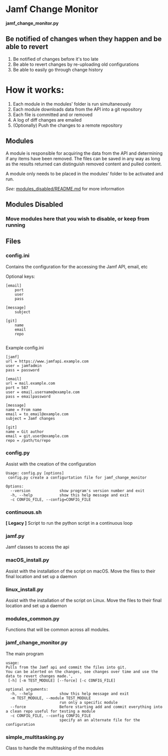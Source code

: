 # Jamf Change Monitor

**__jamf_change_monitor.py__**

## Be notified of changes when they happen and be able to revert

1. Be notified of changes before it's too late
2. Be able to revert changes by re-uploading old configurations
3. Be able to easily go through change history

# How it works:

1. Each module in the modules' folder is run simultaneously
2. Each module downloads data from the API into a git repository
3. Each file is committed and or removed
4. A log of diff changes are emailed
5. (Optionally) Push the changes to a remote repository

## Modules

A module is responsible for acquiring the data from the API and determining if any items have been removed. The files
can be saved in any way as long as the results returned can distinguish removed content and pulled content.

A module only needs to be placed in the modules' folder to be activated and run.

_See:_ [modules_disabled/README.md](modules_disabled/README.md) for more information

## Modules Disabled

### Move modules here that you wish to disable, or keep from running

## Files

### config.ini

Contains the configuration for the accessing the Jamf API, email, etc

Optional keys:

```
[email]
    port
    user
    pass

[message]
    subject

[git]
    name
    email
    repo


```

Example config.ini

```
[jamf]
url = https://www.jamfapi.example.com
user = jamfadmin
pass = password

[email]
url = mail.example.com
port = 587
user = email.username@example.com
pass = emailpassword

[message]
name = From name
email = to_email@example.com
subject = Jamf changes

[git]
name = Git author
email = git.user@example.com
repo = /path/to/repo
```

### config.py

Assist with the creation of the configuration

```
Usage: config.py [options]
 config.py create a configurtation file for jamf_change_monitor

Options:
  --version             show program's version number and exit
  -h, --help            show this help message and exit
  -c CONFIG_FILE, --config=CONFIG_FILE
```

### continuous.sh

**[ Legacy ]** Script to run the python script in a continuous loop

### jamf.py

Jamf classes to access the api

### macOS_install.py

Assist with the installation of the script on macOS. Move the files to their final location and set up a daemon

### linux_install.py

Assist with the installation of the script on Linux. Move the files to their final location and set up a daemon

### modules_common.py

Functions that will be common across all modules.

### jamf_change_monitor.py

The main program

```
usage:
Pulls from the Jamf api and commit the files into git.
You can be alerted on the changes, see changes over time and use the data to revert changes made.',
 [-h] [-m TEST_MODULE] [--force] [-c CONFIG_FILE]

optional arguments:
  -h, --help            show this help message and exit
  -m TEST_MODULE, --module TEST_MODULE
                        run only a specific module
  --force               Before starting add and commit everything into a clean repo useful for testing a module
  -c CONFIG_FILE, --config CONFIG_FILE
                        specify an an alternate file for the configuration
```

### simple_multitasking.py

Class to handle the multitasking of the modules
